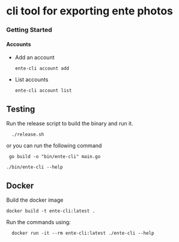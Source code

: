 # cli tool for exporting ente photos

### Getting Started

#### Accounts

* Add an account
    ```shell
    ente-cli account add
    ```

* List accounts
    ```shell
    ente-cli account list
    ```



## Testing

Run the release script to build the binary and run it.

```shell
  ./release.sh
```

or you can run the following command

```shell
 go build -o "bin/ente-cli" main.go
```

```shell
./bin/ente-cli --help
```


## Docker
  Build the docker image
  ```shell
  docker build -t ente-cli:latest .
  ```
  Run the commands using:
  ```shell
    docker run -it --rm ente-cli:latest ./ente-cli --help 
  ```
